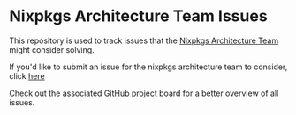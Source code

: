 # Nixpkgs Architecture Team Issues

This repository is used to track issues that the [Nixpkgs Architecture Team](https://github.com/nixpkgs-architecture) might consider solving.

If you'd like to submit an issue for the nixpkgs architecture team to consider, click [here](https://github.com/nixpkgs-architecture/issues/issues/new?assignees=&labels=&template=issue.md&title=)

Check out the associated [GitHub project](https://github.com/orgs/nixpkgs-architecture/projects/2) board for a better overview of all issues.
